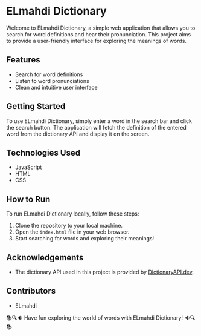 # ELmahdi Dictionary

Welcome to ELmahdi Dictionary, a simple web application that allows you to search for word definitions and hear their pronunciation. This project aims to provide a user-friendly interface for exploring the meanings of words.


## Features
- Search for word definitions
- Listen to word pronunciations
- Clean and intuitive user interface

## Getting Started
To use ELmahdi Dictionary, simply enter a word in the search bar and click the search button. The application will fetch the definition of the entered word from the dictionary API and display it on the screen.

## Technologies Used
- JavaScript
- HTML
- CSS

## How to Run
To run ELmahdi Dictionary locally, follow these steps:
1. Clone the repository to your local machine.
2. Open the `index.html` file in your web browser.
3. Start searching for words and exploring their meanings!

## Acknowledgements
- The dictionary API used in this project is provided by [DictionaryAPI.dev](https://dictionaryapi.dev/).

## Contributors
- ELmahdi

📚🔍🔉 Have fun exploring the world of words with ELmahdi Dictionary! 🔉🔍📚